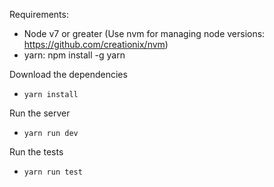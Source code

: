 Requirements:
- Node v7 or greater (Use nvm for managing node versions: https://github.com/creationix/nvm)
- yarn: npm install -g yarn

Download the dependencies
- `yarn install`

Run the server
- `yarn run dev`

Run the tests
- `yarn run test`
